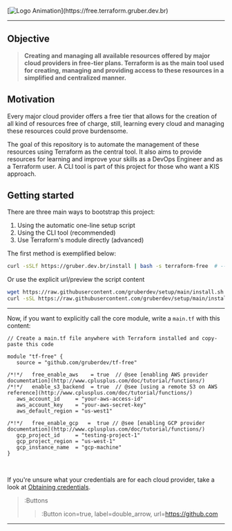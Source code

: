 [![Logo Animation](https://readme-typing-svg.herokuapp.com?font=Major+Mono+Display&color=00E7F7&size=40&vCenter=true&width=800&height=130&lines=tf-free;cloud+for+free.)](https://free.terraform.gruber.dev.br)

---

## Objective

> **Creating and managing all available resources offered by major cloud providers in free-tier plans. Terraform is as the main tool used for creating, managing and providing access to these resources in a simplified and centralized manner.**

## Motivation

Every major cloud provider offers a free tier that allows for the creation of all kind of resources free of charge, still, learning every cloud and managing these resources could prove burdensome.

The goal of this repository is to automate the management of these resources using Terraform as the central tool. It also aims to provide resources for learning and improve your skills as a DevOps Engineer and as a Terraform user. A CLI tool is part of this project for those who want a KIS approach.

## Getting started

There are three main ways to bootstrap this project:

1. Using the automatic one-line setup script
2. Using the CLI tool (recommended)
3. Use Terraform's module directly (advanced)

The first method is exemplified below:

```bash | --no-wmbar
curl -sSLf https://gruber.dev.br/install | bash -s terraform-free  # --> click to copy the command
```

Or use the explicit url/preview the script content

```bash | --no-wmbar
wget https://raw.githubusercontent.com/gruberdev/setup/main/install.sh && cat install.sh && rm install.sh # --> direct url to the bash script, click to copy
curl -sSL https://raw.githubusercontent.com/gruberdev/setup/main/install.sh | bash -s terraform-free
```

---

Now, if you want to explicitly call the core module, write a `main.tf` with this content:

```hcl | /example/main.tf
// Create a main.tf file anywhere with Terraform installed and copy-paste this code

module "tf-free" {
   source = "github.com/gruberdev/tf-free"

/*!*/   free_enable_aws    = true  // @see [enabling AWS provider documentation](http://www.cplusplus.com/doc/tutorial/functions/)
/*!*/   enable_s3_backend  = true  // @see [using a remote S3 on AWS reference](http://www.cplusplus.com/doc/tutorial/functions/)
   aws_account_id     = "your-aws-access-id"
   aws_account_key    = "your-aws-secret-key"
   aws_default_region = "us-west1"

/*!*/   free_enable_gcp   =  true // @see [enabling GCP provider documentation](http://www.cplusplus.com/doc/tutorial/functions/)
   gcp_project_id     = "testing-project-1"
   gcp_project_region = "us-west-1"
   gcp_instance_name  = "gcp-machine"
}
```

<br>

If you're unsure what your credentials are for each cloud provider, take a look at [Obtaining credentials]().

> :Buttons
>
> > :Button icon=true, label=double_arrow, url=https://github.com

---

<!-- Images URLs -->

[drone-img]: https://img.shields.io/drone/build/gruberdev/tf-free?label=Pipeline%20Status&color=46bac0&labelColor=1F1F1F&logo=Drone&style=for-the-badge&server=https%3A%2F%2Fdrone.gruber.dev.br
[docs-img]: https://img.shields.io/badge/read%20documentation-online?style=flat-square&logo=zeit&color=black

<!-- Repository links -->

[brand]: https://www.hashicorp.com/brand
[disclaimer]: https://www.hashicorp.com/trademark-policy
[guidelines]: https://www.hashicorp.com/community-guidelines
[free-aws]: https://aws.amazon.com/free/?all-free-tier
[free-gcp]: https://cloud.google.com/free
[free-docs-gcp]: https://cloud.google.com/free/docs/gcp-free-tier
[free-azure]: https://azure.microsoft.com/en-us/free/
[azure-faq]: https://azure.microsoft.com/en-us/free/free-account-faq/
[azure-full-terms]: https://azure.microsoft.com/en-us/offers/ms-azr-0044p/
[aws-faq]: https://aws.amazon.com/free/free-tier-faqs/
[go-color-url]: https://github.com/fatih/color
[go-releaser-url]: https://github.com/goreleaser/goreleaser
[go-cobra-url]: https://github.com/spf13/cobra
[shell-has-url]: https://github.com/kdabir/has
[go-prompt-url]: https://github.com/c-bata/go-prompt
[go-task-url]: https://github.com/go-task/task
[go-tfexec-url]: https://github.com/hashicorp/terraform-exec
[docs-repo-url]: https://github.com/CONNECT-platform/codedoc
[aws-key-info]: https://docs.aws.amazon.com/general/latest/gr/aws-sec-cred-types.html#access-keys-and-secret-access-keys
[aws-key-create]: https://aws.amazon.com/premiumsupport/knowledge-center/create-access-key/
[aws-account-create]: https://aws.amazon.com/premiumsupport/knowledge-center/create-and-activate-aws-account/
[aws-vpc-info]: https://aws.amazon.com/vpc/?vpc-blogs.sort-by=item.additionalFields.createdDate&vpc-blogs.sort-order=desc
[aws-igw-info]: https://docs.aws.amazon.com/vpc/latest/userguide/VPC_Internet_Gateway.html
[aws-ec2-info]: https://aws.amazon.com/ec2/
[aws-s3-info]: https://aws.amazon.com/s3/
[aws-rds-info]: https://aws.amazon.com/rds/
[aws-route-info]: https://docs.aws.amazon.com/vpc/latest/userguide/VPC_Route_Tables.html
[aws-sub-info]: https://docs.aws.amazon.com/vpc/latest/userguide/working-with-vpcs.html
[aws-tf-provider]: https://registry.terraform.io/providers/hashicorp/aws/latest/
[aws-regions]: https://aws.amazon.com/about-aws/global-infrastructure/
[aws-terms]: https://aws.amazon.com/free/terms/
[aws-prevent-charges]: https://aws.amazon.com/premiumsupport/knowledge-center/free-tier-charges/
[aws-alarms-free]: https://docs.aws.amazon.com/awsaccountbilling/latest/aboutv2/tracking-free-tier-usage.html#free-budget
[aws-sorted-list]: https://aws.amazon.com/free/?all-free-tier.sort-by=item.additionalFields.SortRank&all-free-tier.sort-order=asc&awsf.Free%20Tier%20Types=tier%23always-free%7Ctier%2312monthsfree&awsf.Free%20Tier%20Categories=*all
[aws-dynamodb-info]: https://aws.amazon.com/dynamodb/
[remote-tfstate-url]: https://github.com/cloudposse/terraform-aws-tfstate-backend
